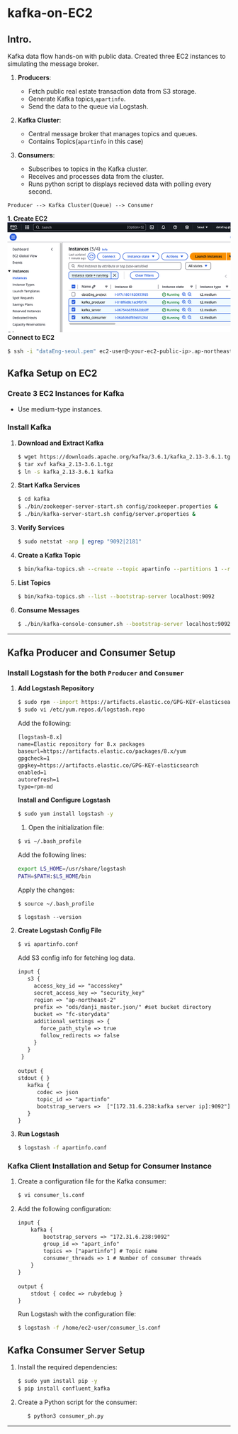 # kafka-on-EC2
## Intro.
Kafka data flow hands-on with public data. Created three EC2 instances to simulating the message broker.

1. **Producers**:
   - Fetch public real estate transaction data from S3 storage.
   - Generate Kafka topics,`apartinfo`.
   - Send the data to the queue via Logstash.

2. **Kafka Cluster**:
   - Central message broker that manages topics and queues.
   - Contains Topics(`apartinfo` in this case)

3. **Consumers**:
   - Subscribes to topics in the Kafka cluster.
   - Receives and processes data from the cluster.
   - Runs python script to displays recieved data with polling every second.

```
Producer --> Kafka Cluster(Queue) --> Consumer
```


 **1. Create EC2** 
![](images/ec2-console.png)
 **Connect to EC2**
   ```bash
   $ ssh -i "dataEng-seoul.pem" ec2-user@<your-ec2-public-ip>.ap-northeast-1.compute.amazonaws.com
   ```

## Kafka Setup on EC2

### Create 3 EC2 Instances for Kafka
- Use medium-type instances.

### Install Kafka

1. **Download and Extract Kafka**
   ```bash
   $ wget https://downloads.apache.org/kafka/3.6.1/kafka_2.13-3.6.1.tgz
   $ tar xvf kafka_2.13-3.6.1.tgz
   $ ln -s kafka_2.13-3.6.1 kafka
   ```

2. **Start Kafka Services**
   ```bash
   $ cd kafka
   $ ./bin/zookeeper-server-start.sh config/zookeeper.properties &
   $ ./bin/kafka-server-start.sh config/server.properties &
   ```

3. **Verify Services**
   ```bash
   $ sudo netstat -anp | egrep "9092|2181"
   ```

4. **Create a Kafka Topic**
   ```bash
   $ bin/kafka-topics.sh --create --topic apartinfo --partitions 1 --replication-factor 1 --bootstrap-server localhost:9092 &
   ```

5. **List Topics**
   ```bash
   $ bin/kafka-topics.sh --list --bootstrap-server localhost:9092
   ```

6. **Consume Messages**
   ```bash
   $ ./bin/kafka-console-consumer.sh --bootstrap-server localhost:9092 --topic apartinfo --from-beginning
   ```

---

## Kafka Producer and Consumer Setup

### Install Logstash for the both `Producer` and `Consumer`
1. **Add Logstash Repository**
   ```bash
   $ sudo rpm --import https://artifacts.elastic.co/GPG-KEY-elasticsearch
   $ sudo vi /etc/yum.repos.d/logstash.repo
   ```

   Add the following:
   ```
   [logstash-8.x]
   name=Elastic repository for 8.x packages
   baseurl=https://artifacts.elastic.co/packages/8.x/yum
   gpgcheck=1
   gpgkey=https://artifacts.elastic.co/GPG-KEY-elasticsearch
   enabled=1
   autorefresh=1
   type=rpm-md
   ```

   **Install and Configure Logstash**
   ```bash
   $ sudo yum install logstash -y
   ```
   1. Open the initialization file:
   ```bash
   $ vi ~/.bash_profile
   ```

   Add the following lines:
   ```bash
   export LS_HOME=/usr/share/logstash
   PATH=$PATH:$LS_HOME/bin
   ```

   Apply the changes:
   ```bash
   $ source ~/.bash_profile
   ```

   ```
   $ logstash --version
   ```

3. **Create Logstash Config File**
   ```bash
   $ vi apartinfo.conf
   ```
   Add S3 config info for fetching log data.
   
   ```plaintext
   input {
      s3 {
        access_key_id => "accesskey"
        secret_access_key => "security_key"
        region => "ap-northeast-2"
        prefix => "ods/danji_master.json/" #set bucket directory
        bucket => "fc-storydata"
        additional_settings => {
          force_path_style => true
          follow_redirects => false
        }
      }
    }

   output {
   stdout { }
      kafka {
         codec => json
         topic_id => "apartinfo"
         bootstrap_servers =>  ["[172.31.6.238:kafka server ip]:9092"]
      }  
   }
   ```

4. **Run Logstash**
   ```bash
   $ logstash -f apartinfo.conf
   ```
### Kafka Client Installation and Setup for Consumer Instance

1. Create a configuration file for the Kafka consumer:
   ```bash
   $ vi consumer_ls.conf
   ```

2. Add the following configuration:
   ```
   input {
       kafka {
           bootstrap_servers => "172.31.6.238:9092"
           group_id => "apart_info"
           topics => ["apartinfo"] # Topic name
           consumer_threads => 1 # Number of consumer threads
       }
   }

   output {
       stdout { codec => rubydebug }
   }
   ```

   Run Logstash with the configuration file:
   ```bash
   $ logstash -f /home/ec2-user/consumer_ls.conf
   ```

## Kafka Consumer Server Setup

1. Install the required dependencies:
   ```bash
   $ sudo yum install pip -y
   $ pip install confluent_kafka
   ```

2. Create a Python script for the consumer:
   ```bash
      $ python3 consumer_ph.py
   ```

---